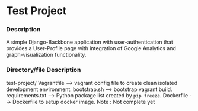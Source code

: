# Test Project

### Description

A simple Django-Backbone application with user-authentication that provides a User-Profile page with integration of Google Analytics and graph-visualization functionality.

### Directory/file Description

test-project/
    Vagrantfile --> vagrant config file to create clean isolated development environment.
    bootstrap.sh --> bootstrap vagrant build.
    requirements.txt --> Python package list created by `pip freeze`.
    Dockerfile --> Dockerfile to setup docker image. Note : Not complete yet
